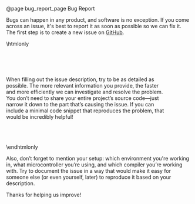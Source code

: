@page bug_report_page Bug Report

Bugs can happen in any product, and software is no exception. If you come across an issue, it's best to report it as soon as possible so we can fix it. The first step is to create a new issue on
[GitHub](https://github.com/dani007200964/Shellminator/issues/new?template=bug_report.md).

\htmlonly
<div style="display:flex; align-items: center;">
    <div>
        <p>When filling out the issue description, try to be as detailed as possible. The more relevant information you provide, the faster and more efficiently we can investigate and resolve the problem. You don’t need to share your entire project’s source code—just narrow it down to the part that’s causing the issue. If you can include a minimal code snippet that reproduces the problem, that would be incredibly helpful!
        </p>
    </div>
    <div style="width:250px; height:250px; margin-right: 20px;">
        <lottie-player src="Lady-bug.json" background="transparent" speed="1" style="width: 100%; height: 100%;" direction="1" playMode="normal" loop autoplay></lottie-player>
    </div>
</div>
\endhtmlonly

Also, don’t forget to mention your setup: which environment you're working in, what microcontroller you’re using, and which compiler you’re working with. Try to document the issue in a way that would make it easy for someone else (or even yourself, later) to reproduce it based on your description.

Thanks for helping us improve! 